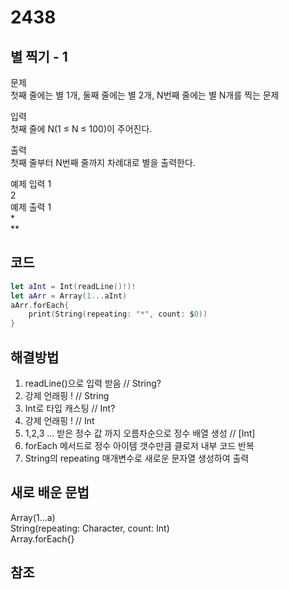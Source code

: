 # 2438
## 별 찍기 - 1

문제          
첫째 줄에는 별 1개, 둘째 줄에는 별 2개, N번째 줄에는 별 N개를 찍는 문제       

입력       
첫째 줄에 N(1 ≤ N ≤ 100)이 주어진다.        

출력       
첫째 줄부터 N번째 줄까지 차례대로 별을 출력한다.      

예제 입력 1      
2       
예제 출력 1       
*       
**      
   
           
## 코드
```swift
let aInt = Int(readLine()!)!
let aArr = Array(1...aInt)
aArr.forEach{ 
    print(String(repeating: "*", count: $0))
}
```

## 해결방법
1. readLine()으로 입력 받음                           // String?     
2. 강제 언래핑 !                                     // String    
3. Int로 타입 캐스팅                                  // Int?
4. 강제 언래핑 !                                     // Int
5. 1,2,3 ... 받은 정수 값 까지 오름차순으로 정수 배열 생성   // [Int]
6. forEach 메서드로 정수 아이템 갯수만큼 클로저 내부 코드 반복 
7. String의 repeating 매개변수로 새로운 문자열 생성하여 출력 


## 새로 배운 문법
Array(1...a)      
String(repeating: Character, count: Int)      
Array.forEach{}     

## 참조

